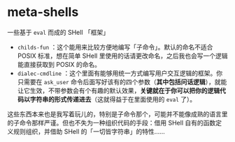 # meta-shells

一些基于 `eval` 而成的 SHell 「框架」

- `childs-fun` ：这个能用来比较方便地编写「子命令」。默认的命名不适合 POSIX 标准，想在简单 SHell 里使用的话请更改命名，之后我也会写一个逻辑能直接获取到 POSIX 的命名。
- `dialec-cmdline` ：这个里面有能够用统一方式编写用户交互逻辑的框架。你只需要在 `ask_user` 命令后面写好该有的四个参数（**其中包括问话逻辑**），就能让它生效，不带参数会有个有趣的默认效果，**关键就在于你可以把你的逻辑代码以字符串的形式传递进去**（这就得益于在里面使用的 `eval` 了）。

这些东西本来也是我写着玩儿的，特别是子命令那个，可能并不能像成熟的语言里的子命令那样严谨。但也不失为一种组织代码的手段：借用 SHell 自有的函数定义规则组织，并借助 SHell 的「一切皆字符串」的特性……
